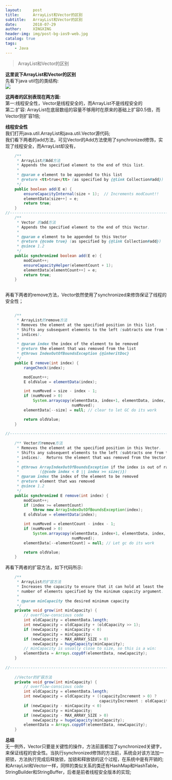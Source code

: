 ```yaml
---
layout:     post
title:      ArrayList和Vector的区别
subtitle:   ArrayList和Vector的区别
date:       2018-07-29
author:     XINGXING
header-img: img/post-bg-ios9-web.jpg
catalog: true
tags:
    - Java
---
```


>
>ArrayList和Vector的区别
> 





**这里说下ArrayList和Vector的区别**       
先看下java util包的类结构:  
![](https://ws1.sinaimg.cn/large/006tNbRwly1fxp2rgsnfej318s0q20tn.jpg)


**这两者的区别表现在两方面:**      
第一:线程安全性，Vector是线程安全的，而ArrayList不是线程安全的   
第二:扩容: ArrayList在底层数组的容量不够用时在原来的基础上扩容0.5倍，而Vector则扩容1倍;  


**线程安全性**   
我们打开java.util.ArrayList和java.util.Vector源代码;  
我们看下两者的add方法，可见Vector的Add方法使用了synchronized修饰，实现了线程安全，而ArrayList却没有，
```java
    /**
     * ArrayList的Add方法
     * Appends the specified element to the end of this list.
     *
     * @param e element to be appended to this list
     * @return <tt>true</tt> (as specified by {@link Collection#add})
     */
    public boolean add(E e) {
        ensureCapacityInternal(size + 1);  // Increments modCount!!
        elementData[size++] = e;
        return true;
    }
//------------------------------------------------------------------------------------------
    /**
     * Vector 的add方法
     * Appends the specified element to the end of this Vector.
     *
     * @param e element to be appended to this Vector
     * @return {@code true} (as specified by {@link Collection#add})
     * @since 1.2
     */
    public synchronized boolean add(E e) {
        modCount++;
        ensureCapacityHelper(elementCount + 1);
        elementData[elementCount++] = e;
        return true;
    }    
    
```
再看下两者的remove方法，Vector依然使用了synchronized来修饰保证了线程的安全性；
```java

    /**
     * ArrayList的remove方法
     * Removes the element at the specified position in this list.
     * Shifts any subsequent elements to the left (subtracts one from their
     * indices).
     *
     * @param index the index of the element to be removed
     * @return the element that was removed from the list
     * @throws IndexOutOfBoundsException {@inheritDoc}
     */
    public E remove(int index) {
        rangeCheck(index);

        modCount++;
        E oldValue = elementData(index);

        int numMoved = size - index - 1;
        if (numMoved > 0)
            System.arraycopy(elementData, index+1, elementData, index,
                             numMoved);
        elementData[--size] = null; // clear to let GC do its work

        return oldValue;
    }
    
//------------------------------------------------------------------------------------------    
    
    /** Vector的remove方法
     * Removes the element at the specified position in this Vector.
     * Shifts any subsequent elements to the left (subtracts one from their
     * indices).  Returns the element that was removed from the Vector.
     *
     * @throws ArrayIndexOutOfBoundsException if the index is out of range
     *         ({@code index < 0 || index >= size()})
     * @param index the index of the element to be removed
     * @return element that was removed
     * @since 1.2
     */
    public synchronized E remove(int index) {
        modCount++;
        if (index >= elementCount)
            throw new ArrayIndexOutOfBoundsException(index);
        E oldValue = elementData(index);

        int numMoved = elementCount - index - 1;
        if (numMoved > 0)
            System.arraycopy(elementData, index+1, elementData, index,
                             numMoved);
        elementData[--elementCount] = null; // Let gc do its work

        return oldValue;
    }

```

再看下两者的扩容方法，如下代码所示:  
```java
    /**
     * ArrayList的扩容方法
     * Increases the capacity to ensure that it can hold at least the
     * number of elements specified by the minimum capacity argument.
     *
     * @param minCapacity the desired minimum capacity
     */
    private void grow(int minCapacity) {
        // overflow-conscious code
        int oldCapacity = elementData.length;
        int newCapacity = oldCapacity + (oldCapacity >> 1);
        if (newCapacity - minCapacity < 0)
            newCapacity = minCapacity;
        if (newCapacity - MAX_ARRAY_SIZE > 0)
            newCapacity = hugeCapacity(minCapacity);
        // minCapacity is usually close to size, so this is a win:
        elementData = Arrays.copyOf(elementData, newCapacity);
    }
  
//------------------------------------------------------------------------------------------    
    
    //Vector的扩容方法
    private void grow(int minCapacity) {
        // overflow-conscious code
        int oldCapacity = elementData.length;
        int newCapacity = oldCapacity + ((capacityIncrement > 0) ?
                                         capacityIncrement : oldCapacity);
        if (newCapacity - minCapacity < 0)
            newCapacity = minCapacity;
        if (newCapacity - MAX_ARRAY_SIZE > 0)
            newCapacity = hugeCapacity(minCapacity);
        elementData = Arrays.copyOf(elementData, newCapacity);
    }
```

**总结**  
无一例外，Vector只要是关键性的操作，方法前面都加了synchronized关键字，来保证线程的安全性。当执行synchronized修饰的方法前，系统会对该方法加一把锁，方法执行完成后释放锁，加锁和释放锁的这个过程，在系统中是有开销的;  
和ArrayList和Vector一样，同样的类似关系的类还有HashMap和HashTable，StringBuilder和StringBuffer，后者是前者线程安全版本的实现;








